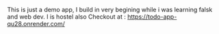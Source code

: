This is just a demo app, I build in very begining while i was learning falsk and web dev.
I is hostel also
Checkout at : https://todo-app-qu28.onrender.com/
